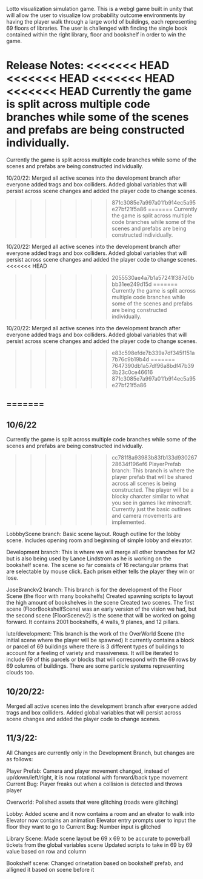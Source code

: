 Lotto visualization simulation game.  This is a webgl game built in unity that will allow the user to visualize low probability outcome environments by having the player walk through a large world of buildings, each representing 69 floors of libraries.  The user is challenged with finding the single book contained within the right library, floor and bookshelf in order to win the game. 

Release Notes:
<<<<<<< HEAD
<<<<<<< HEAD
<<<<<<< HEAD
<<<<<<< HEAD
Currently the game is split across multiple code branches while some of the scenes and prefabs are being constructed individually. 
=======
Currently the game is split across multiple code branches while some of the scenes and prefabs are being constructed individually. 

10/20/22:
Merged all active scenes into the development branch after everyone added trags and box colliders.  Added global variables that will persist across scene changes and added the player code to change scenes. 
>>>>>>> 871c3085e7a997a01fb914ec5a95e27bf21f5a86
=======
Currently the game is split across multiple code branches while some of the scenes and prefabs are being constructed individually.

10/20/22: Merged all active scenes into the development branch after everyone added trags and box colliders. Added global variables that will persist across scene changes and added the player code to change scenes.
<<<<<<< HEAD
>>>>>>> 2055530ae4a7b1a57241f387d0bbb31ee249d15d
=======
Currently the game is split across multiple code branches while some of the scenes and prefabs are being constructed individually.

10/20/22: Merged all active scenes into the development branch after everyone added trags and box colliders. Added global variables that will persist across scene changes and added the player code to change scenes.
>>>>>>> e83c598efde7b339a7df345f151a7b76c9b19b4d
=======
>>>>>>> 7647390db1a57df96a8bdf47b393b23c0ce46616
>>>>>>> 871c3085e7a997a01fb914ec5a95e27bf21f5a86

=======
------------------------------------------
10/6/22
---------------------------
Currently the game is split across multiple code branches while some of the scenes and prefabs are being constructed individually.

>>>>>>> cc781f8a93983b83fb133d93026728634f196ef6
PlayerPrefab branch: 
This branch is where the player prefab that will be shared across all scenes is being constructed.  The player will be a blocky charcter similar to what you see in games like minecraft.  Currently just the basic outlines and camera movements are implemented. 

LobbbyScene branch:
Basic scene layout. Rough outline for the lobby scene. Includes opening room and beginning of simple lobby and elevator.

Development branch:
This is where we will merge all other branches for M2 but is also being used by Lance Lindstrom as he is working on the bookshelf scene. The scene so far consists of 16 rectangular prisms that are selectable by mouse click. Each prism either tells the player they win or lose.

JoseBranckv2 branch:
This branch is for the development of the Floor Scene (the floor with many bookshelfs)
Created spawning scripts to layout the high amount of bookshelves in the scene
Created two scenes. The first scene (FloorBookshelfScene) was an early version of the vision we had, but the second scene (FloorScenev2) is the scene that will be worked on going forward. It contains 2001 bookshelfs, 4 walls, 9 planes, and 12 pillars.

lute/development:
This branch is the work of the OverWorld Scene (the initial scene where the player will be spawned)
It currently contains a block or parcel of 69 buildings where there is 3 different types of buildings to account for a feeling of variety and massiveness.
It will be iterated to include 69 of this parcels or blocks that will correspond with the 69 rows by 69 columns of buildings.
There are some particle systems representing clouds too.

10/20/22:
------------------------------
Merged all active scenes into the development branch after everyone added trags and box colliders. Added global variables that will persist across scene changes and added the player code to change scenes.


11/3/22: 
------------------------------
All Changes are currently only in the Development Branch, but changes are as follows:

Player Prefab:
Camera and player movement changed, instead of up/down/left/right, it is now rotational with forward/back 
type movement
Current Bug: Player freaks out when a collision is detected and throws player

Overworld:
Polished assets that were glitching (roads were glitching)

Lobby:
Added scene and it now contains a room and an elvator to walk into
Elevator now contains an animation 
Elevator entry prompts user to input the floor they want to go to
Current Bug: Number input is glitched

Library Scene:
Made scene layout be 69 x 69 to be accurate to powerball tickets from the global variables scene
Updated scripts to take in 69 by 69 value based on row and column

Bookshelf scene:
Changed orinetation based on bookshelf prefab, and alligned it based on scene before it

